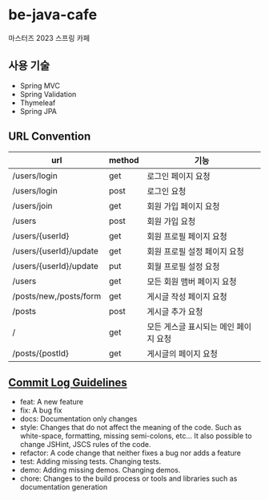 # be-java-cafe
마스터즈 2023 스프링 카페

## 사용 기술
- Spring MVC
- Spring Validation
- Thymeleaf
- Spring JPA

## URL Convention

| url                    | method | 기능                                |
|------------------------|--------|-----------------------------------|
| /users/login           | get    | 로그인 페이지 요청                        |
| /users/login           | post   | 로그인 요청                            |
| /users/join            | get    | 회원 가입 페이지 요청                      |
| /users                 | post   | 회원 가입 요청                          |
| /users/{userId}        | get    | 회원 프로필 페이지 요청                     |
| /users/{userId}/update | get    | 회원 프로필 설정 페이지 요청                  |
| /users/{userId}/update | put    | 회월 프로필 설정 요청                      |
| /users                 | get    | 모든 회원 맴버 페이지 요청                   |
| /posts/new,/posts/form | get    | 게시글 작성 페이지 요청                     |
| /posts                 | post   | 게시글 추가 요청                         |
| /                      | get    | 모든 게스글 표시되는 메인 페이지 요청             |                    
| /posts/{postId}        | get    | 게시글의 페이지 요청                       |

## [Commit Log Guidelines](https://github.com/naver/egjs/wiki/Commit-Log-Guidelines)
- feat: A new feature
- fix: A bug fix
- docs: Documentation only changes
- style: Changes that do not affect the meaning of the code. Such as white-space, formatting, missing semi-colons, etc... It also possible to change JSHint, JSCS rules of the code.
- refactor: A code change that neither fixes a bug nor adds a feature
- test: Adding missing tests. Changing tests.
- demo: Adding missing demos. Changing demos.
- chore: Changes to the build process or tools and libraries such as documentation generation
